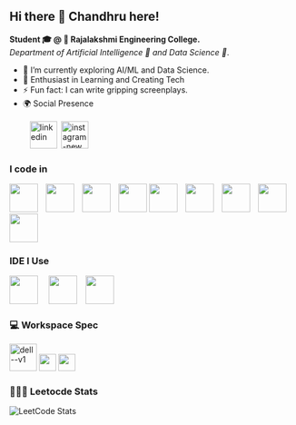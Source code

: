 ## Hi there 👋 Chandhru here!

**Student 🎓 @ 🏫 Rajalakshmi Engineering College.** <br>
 *Department of Artificial Intelligence 🤖 and Data Science 🔬*.
- 🌱 I’m currently exploring AI/ML and Data Science.
- 📑 Enthusiast in Learning and Creating Tech
- ⚡ Fun fact: I can write gripping screenplays.
- 🌍 Social Presence <br><br>
 &nbsp;&nbsp;&nbsp;[<img width="48" height="48" src="https://img.icons8.com/fluency/48/linkedin.png" alt="linkedin"/>](https://www.linkedin.com/in/chandhrul27/) &nbsp;[<img width="48" height="48" src="https://img.icons8.com/fluency/48/instagram-new.png" alt="instagram-new"/>](https://www.instagram.com/chandhru_27/)

### I code in
<img src="https://img.icons8.com/color/48/000000/c-programming.png" height="50" style="margin-right:10px;" /> <img src="https://img.icons8.com/color/48/000000/c-plus-plus-logo.png" height="50" style="margin-right:10px;" /> <img src="https://img.icons8.com/color/48/000000/python.png" height="50" style="margin-right:10px;" /> <img src="https://img.icons8.com/?size=100&id=9nLaR5KFGjN0&format=png&color=000000" height="50" /> <img src="https://img.icons8.com/?size=100&id=v8RpPQUwv0N8&format=png&color=000000" height="50" style="margin-right:10px;" /> <img src="https://img.icons8.com/?size=100&id=7gdY5qNXaKC0&format=png&color=000000" height="50" style="margin-right:10px;" /> <img src="https://img.icons8.com/?size=100&id=PXTY4q2Sq2lG&format=png&color=000000" height="50" style="margin-right:10px;" /> <img src="https://img.icons8.com/?size=100&id=CIAZz2CYc6Kc&format=png&color=000000" height="50" style="margin-right:10px;" /> <img src="https://icons8.com/icon/asWSSTBrDlTW/react" height="50" style="margin-right:10px;" /> 



### IDE I Use
<img src="https://img.icons8.com/color/48/000000/visual-studio-code-2019.png" height="50" style="margin-right:15px;"/> <img src="https://img.icons8.com/color/48/000000/pycharm.png" height="50" style="margin-right:15px;"/><img src="https://img.icons8.com/?size=100&id=J0SgMWzAxqFj&format=png&color=000000" height="50" style="margin-right:15px;"/>

### 💻 Workspace Spec
<img width="48" height="48" src="https://img.icons8.com/color/48/dell--v1.png" alt="dell--v1"/> <img height="30" src="https://img.shields.io/badge/NVIDIA-RTX 3050-76B900?style=for-the-badge&logo=nvidia&logoColor=white"/>  <img height="30" src="https://img.shields.io/badge/AMD-Ryzen_5_5600H-ED1C24?style=for-the-badge&logo=amd&logoColor=white"/> 

### 🧑🏻‍💻 Leetocde Stats <br>
![LeetCode Stats](https://leetcard.jacoblin.cool/Chandhru_27?theme=dark&font=Ubuntu)
